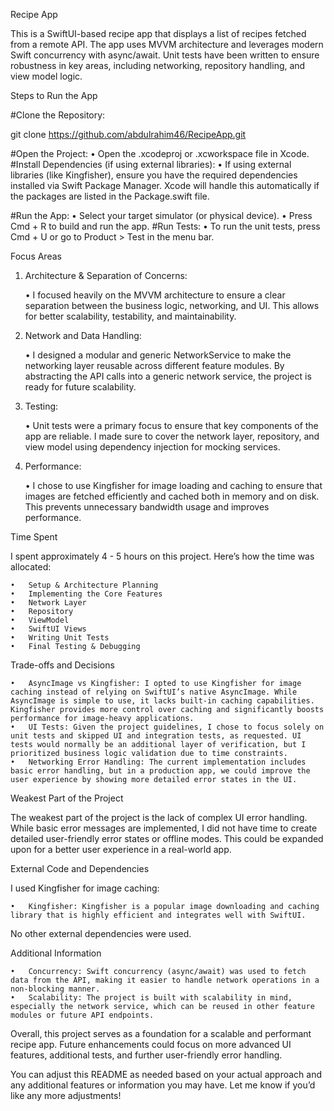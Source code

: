 Recipe App

This is a SwiftUI-based recipe app that displays a list of recipes fetched from a remote API. The app uses MVVM architecture and leverages modern Swift concurrency with async/await. Unit tests have been written to ensure robustness in key areas, including networking, repository handling, and view model logic.

Steps to Run the App

#Clone the Repository:

git clone https://github.com/abdulrahim46/RecipeApp.git


#Open the Project:
	•	Open the .xcodeproj or .xcworkspace file in Xcode.
#Install Dependencies (if using external libraries):
	•	If using external libraries (like Kingfisher), ensure you have the required dependencies installed via Swift Package Manager. Xcode will handle this automatically if the packages are listed in the Package.swift file.	
 
 #Run the App:
	•	Select your target simulator (or physical device).
	•	Press Cmd + R to build and run the app.
 #Run Tests:
	•	To run the unit tests, press Cmd + U or go to Product > Test in the menu bar.

Focus Areas

1. Architecture & Separation of Concerns:

	•	I focused heavily on the MVVM architecture to ensure a clear separation between the business logic, networking, and UI. This allows for better scalability, testability, and maintainability.

2. Network and Data Handling:

	•	I designed a modular and generic NetworkService to make the networking layer reusable across different feature modules. By abstracting the API calls into a generic network service, the project is ready for future scalability.

3. Testing:

	•	Unit tests were a primary focus to ensure that key components of the app are reliable. I made sure to cover the network layer, repository, and view model using dependency injection for mocking services.

4. Performance:

	•	I chose to use Kingfisher for image loading and caching to ensure that images are fetched efficiently and cached both in memory and on disk. This prevents unnecessary bandwidth usage and improves performance.

Time Spent

I spent approximately 4 - 5 hours on this project. Here’s how the time was allocated:

	•	Setup & Architecture Planning
	•	Implementing the Core Features
	•	Network Layer
	•	Repository
	•	ViewModel
	•	SwiftUI Views
	•	Writing Unit Tests
	•	Final Testing & Debugging

Trade-offs and Decisions

	•	AsyncImage vs Kingfisher: I opted to use Kingfisher for image caching instead of relying on SwiftUI’s native AsyncImage. While AsyncImage is simple to use, it lacks built-in caching capabilities. Kingfisher provides more control over caching and significantly boosts performance for image-heavy applications.
	•	UI Tests: Given the project guidelines, I chose to focus solely on unit tests and skipped UI and integration tests, as requested. UI tests would normally be an additional layer of verification, but I prioritized business logic validation due to time constraints.
	•	Networking Error Handling: The current implementation includes basic error handling, but in a production app, we could improve the user experience by showing more detailed error states in the UI.

Weakest Part of the Project

The weakest part of the project is the lack of complex UI error handling. While basic error messages are implemented, I did not have time to create detailed user-friendly error states or offline modes. This could be expanded upon for a better user experience in a real-world app.

External Code and Dependencies

I used Kingfisher for image caching:

	•	Kingfisher: Kingfisher is a popular image downloading and caching library that is highly efficient and integrates well with SwiftUI.

No other external dependencies were used.

Additional Information

	•	Concurrency: Swift concurrency (async/await) was used to fetch data from the API, making it easier to handle network operations in a non-blocking manner.
	•	Scalability: The project is built with scalability in mind, especially the network service, which can be reused in other feature modules or future API endpoints.

Overall, this project serves as a foundation for a scalable and performant recipe app. Future enhancements could focus on more advanced UI features, additional tests, and further user-friendly error handling.

You can adjust this README as needed based on your actual approach and any additional features or information you may have. Let me know if you’d like any more adjustments!
